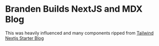 # Branden Builds NextJS and MDX Blog

This was heavily influenced and many components ripped from [Tailwind Nextjs Starter Blog](https://github.com/timlrx/tailwind-nextjs-starter-blog)

